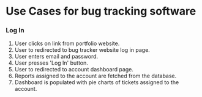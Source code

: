 # **Use Cases for bug tracking software**

### Log In
1. User clicks on link from portfolio website.
2. User to redirected to bug tracker website log in page.
3. User enters email and password.
4. User presses 'Log In' button.
5. User to redirected to account dashboard page.
6. Reports assigned to the account are fetched from the database.
7. Dashboard is populated with pie charts of tickets assigned to the account.

